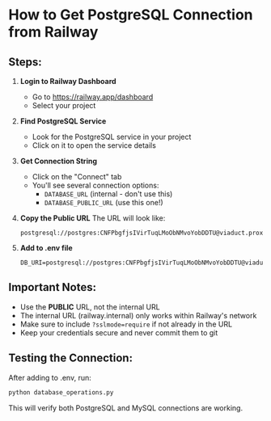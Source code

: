 # How to Get PostgreSQL Connection from Railway

## Steps:

1. **Login to Railway Dashboard**
   - Go to https://railway.app/dashboard
   - Select your project

2. **Find PostgreSQL Service**
   - Look for the PostgreSQL service in your project
   - Click on it to open the service details

3. **Get Connection String**
   - Click on the "Connect" tab
   - You'll see several connection options:
     - `DATABASE_URL` (internal - don't use this)
     - `DATABASE_PUBLIC_URL` (use this one!)
   
4. **Copy the Public URL**
   The URL will look like:
   ```
   postgresql://postgres:CNFPbgfjsIVirTuqLMoObNMvoYobDDTU@viaduct.proxy.rlwy.net:49914/railway
   ```

5. **Add to .env file**
   ```env
   DB_URI=postgresql://postgres:CNFPbgfjsIVirTuqLMoObNMvoYobDDTU@viaduct.proxy.rlwy.net:49914/railway
   ```

## Important Notes:

- Use the **PUBLIC** URL, not the internal URL
- The internal URL (railway.internal) only works within Railway's network
- Make sure to include `?sslmode=require` if not already in the URL
- Keep your credentials secure and never commit them to git

## Testing the Connection:

After adding to .env, run:
```bash
python database_operations.py
```

This will verify both PostgreSQL and MySQL connections are working.
